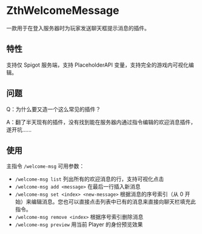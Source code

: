 # ZthWelcomeMessage

一款用于在登入服务器时为玩家发送聊天框提示消息的插件。

## 特性

支持仅 Spigot 服务端，支持 PlaceholderAPI 变量，支持完全的游戏内可视化编辑。

## 问题

Q：为什么要又造一个这么常见的插件？

A：翻了半天现有的插件，没有找到能在服务器内通过指令编辑的欢迎消息插件，遂开坑......

## 使用

主指令 `/welcome-msg`
可用参数：

* `/welcome-msg list` 列出所有的欢迎消息的行，支持可视化点击
* `/welcome-msg add <message>` 在最后一行插入新消息
* `/welcome-msg set <index> <new-message>` 根据消息的序号索引（从 0 开始）来编辑消息。您也可以直接点击列表中已有的消息来直接向聊天栏填充此指令。
* `/welcome-msg remove <index>` 根据序号索引删除消息
* `/welcome-msg preview` 用当前 Player 的身份预览效果